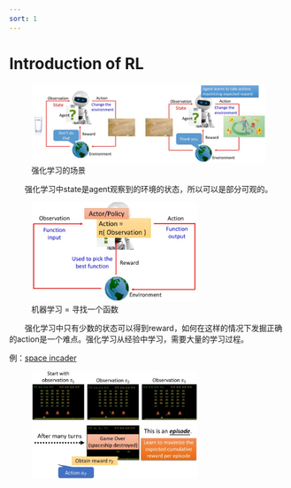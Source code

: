 ```yaml
---
sort: 1
---
```


# Introduction of RL

<figure>
    <img src="./images/1/1-1.JPG" width=600px>
    <figcaption>强化学习的场景</figcaption>
</figure>

&emsp;&emsp;强化学习中state是agent观察到的环境的状态，所以可以是部分可观的。

<figure>
    <img src="./images/1/1-2.JPG" width=300px>
    <figcaption>机器学习 = 寻找一个函数</figcaption>
</figure>

&emsp;&emsp;强化学习中只有少数的状态可以得到reward，如何在这样的情况下发掘正确的action是一个难点。强化学习从经验中学习，需要大量的学习过程。

例：[space incader](https://gym.openai.com/envs/SpaceInvaders-v0/)

<figure>
    <img src="./images/1/1-3.JPG" width=300px>
</figure>




<!-- 蓝 -->
<b><font color="#3399ff"></font></b>
<!-- 绿 --><!-- #33cc00 -->
<b><font color="#00B050"></font></b>
<!-- 橙 -->
<b><font color="#FF4500"></font></b>